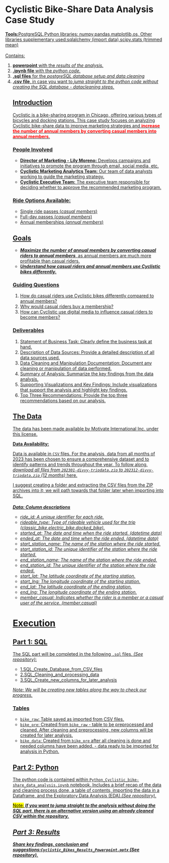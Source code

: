 <h1>Cyclistic Bike-Share Data Analysis Case Study</h1>
<u><b>Tools:</b>PostgreSQL,Python libraries: numpy,pandas,matplotlib,os, Other libraries supplementary used:sqlalchemy (import data),scipy.stats (trimmed mean)<u><br>
<br>
Contains: 
<ol>
<li><b>powerpoint</b> with the <em>results of the analysis.</em></li>
<li><b>.ipynb file</b> with the <em>python code.</em></li>
<li><b>.sql files</b> for the <em>postgreSQL database setup and data cleaning</em></li>
<li><b>.csv file</b>, in case you want to <em> jump straight to the python code without creating the SQL database - datacleaning steps.</em></li>
<h2>Introduction</h2>
Cyclistic is a bike-sharing program in Chicago, offering various types of bicycles and docking stations. This case study focuses on analyzing Cyclistic bike-share data to improve marketing strategies and <span style="color:red"><b>increase the number of annual members by converting casual members into annual members</b></span>.
<h3>People Involved</h3>
<ul>
<li><b>Director of Marketing - Lily Moreno:</b> Develops campaigns and initiatives to promote the program through email, social media, etc.</li>
<li><b>Cyclistic Marketing Analytics Team:</b> Our team of data analysts working to guide the marketing strategy.</li>
<li><b>Cyclistic Executive Team:</b> The executive team responsible for deciding whether to approve the recommended marketing program.</li>
</ul>
<h3>Ride Options Available:</h3>
<ul>
<li>Single ride passes (<em>casual members</em>)</li>
<li>Full-day passes (<em>casual members</em>)</li>
<li>Annual memberships (<em>annual members</em>)</li>
</ul>
<h2>Goals</h2>
<div class="alert alert-block alert-success">
<ul>
<li><em><b>Maximize the number of annual members by converting casual riders to annual members</b></em>, as annual members are much more profitable than casual riders.</li>
<li><em><b>Understand how casual riders and annual members use Cyclistic bikes differently.</b></em></li>
</ul>
</div>
<h3>Guiding Questions</h3>
<ol>
<li>How do casual riders use Cyclistic bikes differently compared to annual members?</li>
<li>Why would casual riders buy a membership?</li>
<li>How can Cyclistic use digital media to influence casual riders to become members?</li>
</ol>

<h3>Deliverables</h3>
<ol>
<li>Statement of Business Task: Clearly define the business task at hand.</li>
<li>Description of Data Sources: Provide a detailed description of all data sources used.</li>
<li>Data Cleaning and Manipulation Documentation: Document any cleaning or manipulation of data performed.</li>
<li>Summary of Analysis: Summarize the key findings from the data analysis.</li>
<li>Supporting Visualizations and Key Findings: Include visualizations that support the analysis and highlight key findings.</li>
<li>Top Three Recommendations: Provide the top three recommendations based on our analysis.</li>
</ol>
<h2>The Data</h2>
<p>The data has been made available by Motivate International Inc. under this <a href="https://divvybikes.com/data-license-agreement">license</a>.</p>

<b>Data Availability:</b>
<p>Data is available in <code>CSV</code> files. For the analysis, data from all months of 2023 has been chosen to ensure a comprehensive dataset and to identify patterns and trends throughout the year. To follow along, <em>download all files from <code>202301-divvy-tripdata.zip</code> to <code>202312-divvy-tripdata.zip</code> (12 months)</em> <a href="https://divvy-tripdata.s3.amazonaws.com/index.html">here</a>.</p>
<p>I suggest creating a folder and extracting the CSV files from the ZIP archives into it; we will path towards that folder later when importing into SQL.</p>

<h6> <em><b>Data: Column descriptions</b></em> 
<ul>
<li>ride_id: A unique identifier for each ride.</li>
<li>rideable_type: Type of rideable vehicle used for the trip (classic_bike,electric_bike,docked_bike).</li>
<li>started_at: The date and time when the ride started. (datetime data)</li>
<li>ended_at: The date and time when the ride ended. (datetime data)</li>
<li>start_station_name: The name of the station where the ride started.</li>
<li>start_station_id: The unique identifier of the station where the ride started.</li>
<li>end_station_name: The name of the station where the ride ended.</li>
<li>end_station_id: The unique identifier of the station where the ride ended.</li>
<li>start_lat: The latitude coordinate of the starting station.</li>
<li>start_lng: The longitude coordinate of the starting station.</li>
<li>end_lat: The latitude coordinate of the ending station.</li>
<li>end_lng: The longitude coordinate of the ending station.</li>
<li>member_casual: Indicates whether the rider is a member or a casual user of the service. (member,casual)</li>
</ul></h6>

<h1>Execution</h1>
<h2>Part 1: SQL</h2>
<p>The SQL part will be completed in the following <code>.sql</code> files. <em>(See repository)</em>:</p>
<ul>
<li>1.SQL_Create_Database_from_CSV_files</li>
<li>2.SQL_Cleaning_and_processing_data</li>
<li>3.SQL_Create_new_columns_for_later_analysis</li>
</ul>
<p><em>Note: We will be creating new tables along the way to check our progress.</em></p>
<h3><b>Tables</b></h3>
<ul>
<li><code>bike_raw</code>: Table saved as imported from CSV files.</li>
<li><code>bike_pre</code>: Created from <code>bike_raw</code> - table to be preprocessed and cleaned. After cleaning and preprocessing, new columns will be created for later analysis.</li>
<li><code>bike_data</code>: Created from <code>bike_pre</code> after all cleaning is done and needed columns have been added. - data ready to be imported for analysis in Python.</li>
</ul>
<h2>Part 2: Python</h2>
<p>The python code is contained within <code>Python_Cyclistic_bike-share_data_analysis.ipynb</code> notebook. Includes a brief recap of the data and cleaning process done, a table of contents, importing the data in a Dataframe, and the Exploratory Data Analysis (EDA).<em>(See repository)</em>.</p>
<p><mark>Note:</mark> <em><b>If you want to jump straight to the analysis without doing the SQL part, there is an alternative version using an already cleaned CSV within the repository.
<h2>Part 3: Results</h2>
<p>Share key findings, conclusion and suggestions:<code>Cyclistic_Bikes_Results_Powerpoint.pptx</code> <em>(See repository)</em>.</p>
